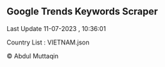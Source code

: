 

## Google Trends Keywords Scraper 
 
Last Update 11-07-2023 , 10:36:01

Country List :
VIETNAM.json



© Abdul Muttaqin 
